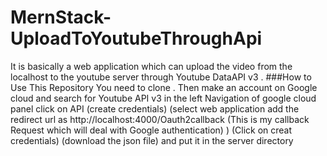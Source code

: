 # MernStack-UploadToYoutubeThroughApi
It is basically a web application which can upload the video from the localhost to the youtube server through Youtube DataAPI v3 .
###How to Use This Repository
You need to clone .
Then make an account on Google cloud
and search for Youtube API v3
in the left Navigation of google cloud panel click on API 
(create credentials)
(select web application add the redirect url as http://localhost:4000/Oauth2callback
(This is my callback Request which will deal with Google authentication)
)
(Click on creat credentials)
(download the json file)
and put it in the server directory 
